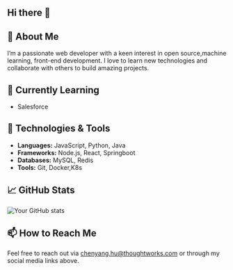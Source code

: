 ## Hi there 👋

<!--
**huchenyang0517/huchenyang0517** is a ✨ _special_ ✨ repository because its `README.md` (this file) appears on your GitHub profile.

Here are some ideas to get you started:

- 🔭 I’m currently working on ...
- 🌱 I’m currently learning ...
- 👯 I’m looking to collaborate on ...
- 🤔 I’m looking for help with ...
- 💬 Ask me about ...
- 📫 How to reach me: ...
- 😄 Pronouns: ...
- ⚡ Fun fact: ...
-->

## 🚀 About Me
I’m a passionate web developer with a keen interest in open source,machine learning, front-end development. I love to learn new technologies and collaborate with others to build amazing projects.

## 🌱 Currently Learning
- Salesforce

## 🔧 Technologies & Tools
- **Languages:** JavaScript, Python, Java
- **Frameworks:**  Node.js, React, Springboot
- **Databases:** MySQL, Redis
- **Tools:** Git, Docker,K8s

## 📈 GitHub Stats
![Your GitHub stats](https://github-readme-stats.vercel.app/api?username=huchenyang0517&show_icons=true&theme=radical)


## 📫 How to Reach Me
Feel free to reach out via chenyang.hu@thoughtworks.com or through my social media links above.
